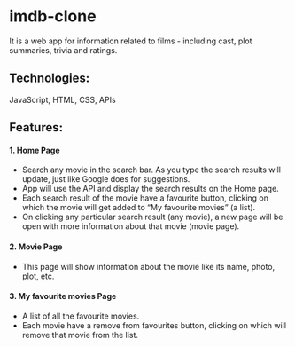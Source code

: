 # imdb-clone
It is a web app for information related to films - including cast, plot summaries, trivia and ratings.

## Technologies:
JavaScript, HTML, CSS, APIs

## Features:

#### 1. Home Page
<ul>
  <li>Search any movie in the search bar. As you type the search results will update, just like Google does for suggestions.</li>
  <li>App will use the API and display the search results on the Home page.</li>
  <li>Each search result of the movie have a favourite button, clicking on which the movie will get added to “My favourite movies” (a list).</li>
  <li> On clicking any particular search result (any movie), a new page will be open with more information about that movie (movie page).</li>
</ul>

#### 2. Movie Page
<ul>
  <li>This page will show information about the movie like its name, photo, plot, etc.</li>
</ul>

#### 3. My favourite movies Page
<ul>
  <li>A list of all the favourite movies.</li>
  <li>Each movie have a remove from favourites button, clicking on which will remove that movie from the list.</li>
</ul>



